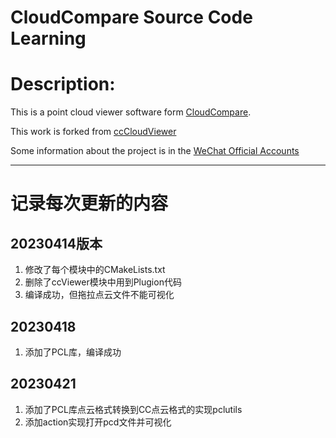 # CloudCompare Source Code Learning

# Description:

This is a point cloud viewer software form [CloudCompare](!https://github.com/CloudCompare/CloudCompare).

This work is forked from [ccCloudViewer](!https://github.com/yaoli1992/ccCloudViewer)

Some information about the project is in the [WeChat Official Accounts](!https://mp.weixin.qq.com/s/GcISAlnLH8e4S40lo2Y5mg)

--- 

# 记录每次更新的内容

## 20230414版本  
1. 修改了每个模块中的CMakeLists.txt  
2. 删除了ccViewer模块中用到Plugion代码  
3. 编译成功，但拖拉点云文件不能可视化

## 20230418  
1. 添加了PCL库，编译成功


## 20230421
1. 添加了PCL库点云格式转换到CC点云格式的实现pclutils
2. 添加action实现打开pcd文件并可视化
